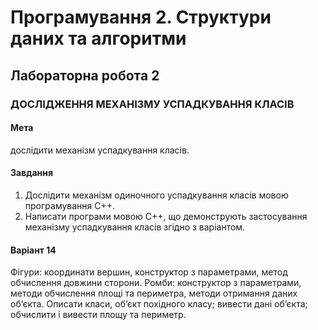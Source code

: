 # Програмування 2. Структури даних та алгоритми

## Лабораторна робота 2

### ДОСЛІДЖЕННЯ МЕХАНІЗМУ УСПАДКУВАННЯ КЛАСІВ

#### Мета

дослідити механізм успадкування класів.

#### Завдання

1. Дослідити механізм одиночного успадкування класів мовою програмування С++.
2. Написати програми мовою С++, що демонструють застосування механізму успадкування класів згідно з варіантом.

#### Варіант 14

Фігури: координати вершин, конструктор з параметрами, метод обчислення довжини сторони.
Ромби: конструктор з параметрами, методи обчислення площі та периметра, методи отримання даних об’єкта.
Описати класи, об’єкт похідного класу; вивести дані об’єкта; обчислити і вивести площу та периметр.
